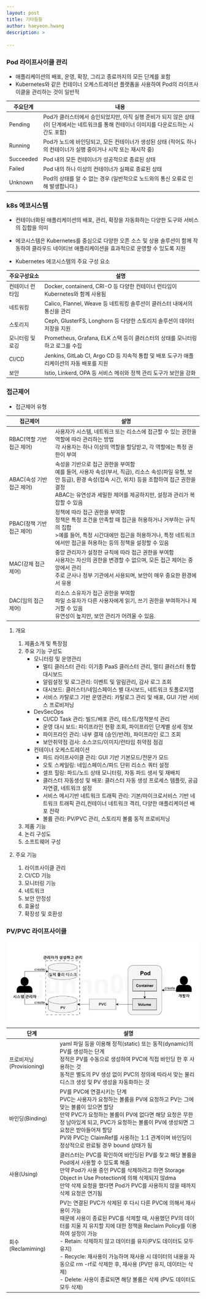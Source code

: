 ```yaml
---
layout: post
title: 기타등등
author: haeyeon.hwang
description: >

---
```


### Pod 라이프사이클 관리
- 애플리케이션의 배포, 운영, 확장, 그리고 종료까지의 모든 단계를 포함
- Kubernetes와 같은 컨테이너 오케스트레이션 플랫폼을 사용하여 Pod의 라이프사이클을 관리하는 것이 일반적

주요단계|내용
---|---
Pending|Pod가 클러스터에서 승인되었지만, 아직 실행 준비가 되지 않은 상태 (이 단계에서는 네트워크를 통해 컨테이너 이미지를 다운로드하는 시간도 포함)
Running|Pod가 노드에 바인딩되고, 모든 컨테이너가 생성된 상태 (적어도 하나의 컨테이너가 실행 중이거나 시작 또는 재시작 중)
Succeeded|Pod 내의 모든 컨테이너가 성공적으로 종료된 상태
Failed|Pod 내의 하나 이상의 컨테이너가 실패로 종료된 상태
Unknown|Pod의 상태를 알 수 없는 경우 (일반적으로 노드와의 통신 오류로 인해 발생합니다.)

### k8s 에코시스템
- 컨테이너화된 애플리케이션의 배포, 관리, 확장을 자동화하는 다양한 도구와 서비스의 집합을 의미
- 에코시스템은 Kubernetes를 중심으로 다양한 오픈 소스 및 상용 솔루션이 함께 작동하여 클라우드 네이티브 애플리케이션을 효과적으로 운영할 수 있도록 지원

- Kubernetes 에코시스템의 주요 구성 요소

주요구성요소|설명
---|---
컨테이너 런타임|Docker, containerd, CRI-O 등 다양한 컨테이너 런타임이 Kubernetes와 함께 사용됨
네트워킹|Calico, Flannel, Weave 등 네트워킹 솔루션이 클러스터 내에서의 통신을 관리
스토리지|Ceph, GlusterFS, Longhorn 등 다양한 스토리지 솔루션이 데이터 저장을 지원
모니터링 및 로깅|Prometheus, Grafana, ELK 스택 등이 클러스터의 상태를 모니터링하고 로그를 수집
CI/CD|Jenkins, GitLab CI, Argo CD 등 지속적 통합 및 배포 도구가 애플리케이션의 자동 배포를 지원
보안|Istio, Linkerd, OPA 등 서비스 메쉬와 정책 관리 도구가 보안을 강화

### 접근제어

- 접근제어 유형

접근제어|설명
---|---
RBAC(역할 기반 접근 제어)|사용자가 시스템, 네트워크 또는 리소스에 접근할 수 있는 권한을 역할에 따라 관리하는 방법</br>각 사용자는 하나 이상의 역할을 할당받고, 각 역할에는 특정 권한이 부여
ABAC(속성 기반 접근 제어)|속성을 기반으로 접근 권한을 부여함</br>예를 들어, 사용자 속성(부서, 직급), 리소스 속성(파일 유형, 보안 등급), 환경 속성(접속 시간, 위치) 등을 조합하여 접근 권한을 결정</br>ABAC는 유연성과 세밀한 제어를 제공하지만, 설정과 관리가 복잡할 수 있음
PBAC(정책 기반 접근 제어)|정책에 따라 접근 권한을 부여함</br>정책은 특정 조건을 만족할 때 접근을 허용하거나 거부하는 규칙의 집합</br>>예를 들어, 특정 시간대에만 접근을 허용하거나, 특정 네트워크에서만 접근을 허용하는 등의 정책을 설정할 수 있음
MAC(강제 접근 제어)|중앙 관리자가 설정한 규칙에 따라 접근 권한을 부여함</br>사용자는 자신의 권한을 변경할 수 없으며, 모든 접근 제어는 중앙에서 관리</br>주로 군사나 정부 기관에서 사용되며, 보안이 매우 중요한 환경에서 유용
DAC(임의 접근 제어)|리소스 소유자가 접근 권한을 부여함</br>파일 소유자가 다른 사용자에게 읽기, 쓰기 권한을 부여하거나 제거할 수 있음</br>유연성이 높지만, 보안 관리가 어려울 수 있음.

1. 개요
    1) 제품소개 및 특장점
    2) 주요 기능 구성도
        - 모니터링 및 운영관리
          - 멀티 클러스터 관리: 이기종 PaaS 클러스터 관리, 멀티 클러스터 통합 대시보드
          - 알림설정 및 로그관리: 이벤트 및 알림관리, 감사 로그 조회
          - 대시보드: 클러스터/네임스페이스 별 대시보드, 네트워크 토폴로지맵
          - 서비스 카탈로그 기반 운영관리: 카탈로그 관리 및 배포, GUI 기반 서비스 프로비저닝
        - DevSecOps
          - CI/CD Task 관리: 빌드/배포 관리, 테스트/정적분석 관리
          - 운영 대시 보드: 파이프라인 현황 조회, 파이프라인 단계별 상세 정보
          - 파이프라인 관리: 내부 결재 (승인/반려), 파이프라인 로그 조회
          - 보안취약점 검사: 소스코드/이미지/런타임 취약점 점검
        - 컨테이너 오케스트레이션
          - 파드 라이프사이클 관리: GUI 기반 기본모드/전문가 모드
          - 오토 스케일링: 네임스페이스/파드 단위 리소스 쿼터 설정
          - 셀프 힐링: 파드/노드 상태 모니터링, 자동 파드 생서 및 재배치
          - 클러스터 자동생성 및 배포: 클러스터 자동 생성 프로세스 템플릿, 공급자연결, 네트워크 설정
          - 서비스 메시기반 네트워크 트래픽 관리: 기본/마이크로서비스 기반 네트워크 트래픽 관리,컨테이너 네트워크 격리, 다양한 애플리케이션 배포 전략
          - 볼륨 관리: PV/PVC 관리, 스토리지 볼륨 동적 프로비저닝
    3) 제품 기능
    4) 논리 구성도
    5) 소프트웨어 구성

2. 주요 기능
    1) 라이프사이클 관리
    2) CI/CD 기능
    3) 모니터링 기능
    4) 네트워크
    5) 보안 안정성
    6) 효율성
    7) 확장성 및 호환성

### PV/PVC 라이프사이클

![pv_pvc](/assets/img/blog/pv_pvc.png) 

단계|설명
---|---
프로비저닝(Provisioning)|yaml 파일 등을 이용해 정적(static) 또는 동적(dynamic)의 PV를 생성하는 단계</br>정적은 PV를 수동으로 생성하여 PVC에 직접 바인딩 한 후 사용하는 것</br>동적은 별도의 PV 생성 없이 PVC의 정의에 따라서 맞는 물리 디스크 생성 및 PV 생성을 자동화하는 것
바인딩(Binding)|PV를 PVC에 연결시키는 단계</br>PVC는 사용자가 요청하는 볼륨을 PV에 요청하고 PV는 그에 맞는 볼륨이 있으면 할당</br>만약 PVC가 요청하는 볼륨이 PV에 없다면 해당 요청은 무한정 남아있게 되고, PVC가 요청하는 볼륨이 PV에 생성되면 그 요청은 받아들어져 할당</br>PV와 PVC는 ClaimRef를 사용하는 1:1 관계이며 바인딩이 정상적으로 완료될 경우 bound 상태가 됨
사용(Using)|클러스터는 PVC를 확인하여 바인딩된 PV를 찾고 해당 볼륨을 Pod에서 사용할 수 있도록 해줌</br>만약 Pod가 사용 중인 PVC를 삭제하려고 하면 Storage Object in Use Protection에 의해 삭제되지 않dma</br>만약 삭제 요청을 했다면 Pod가 PVC를 사용하지 않을 때까지 삭제 요청은 연기됨
회수(Reclamiming)|PV는 연결된 PVC가 삭제된 후 다시 다른 PVC에 의해서 재사용이 가능</br>때문에 사용이 종료된 PVC를 삭제할 때, 사용했던 PV의 데이터를 지울 지 유지할 지에 대한 정책을 Reclaim Policy를 이용하여 설정이 가능</br>- Retain: 삭제하지 않고 데이터를 유지(PV도 데이터도 모두 유지)</br>- Recycle: 재사용이 가능하며 재사용 시 데이터의 내용을 자동으로 rm -rf로 삭제한 후, 재사용 (PV만 유지, 데이터는 삭제)</br>- Delete: 사용이 종료되면 해당 볼륨은 삭제 (PV도 데이터도 모두 삭제)